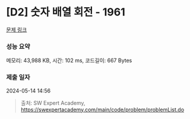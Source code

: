 # [D2] 숫자 배열 회전 - 1961 

[문제 링크](https://swexpertacademy.com/main/code/problem/problemDetail.do?contestProbId=AV5Pq-OKAVYDFAUq) 

### 성능 요약

메모리: 43,988 KB, 시간: 102 ms, 코드길이: 667 Bytes

### 제출 일자

2024-05-14 14:56



> 출처: SW Expert Academy, https://swexpertacademy.com/main/code/problem/problemList.do